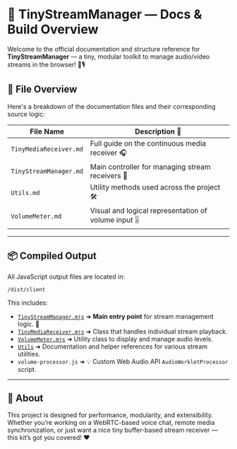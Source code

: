 # 🎥 TinyStreamManager — Docs & Build Overview

Welcome to the official documentation and structure reference for **TinyStreamManager** — a tiny, modular toolkit to manage audio/video streams in the browser! 📡🎙️

## 📂 File Overview

Here's a breakdown of the documentation files and their corresponding source logic:

| File Name              | Description 📘                                        |
| ---------------------- | ----------------------------------------------------- |
| `TinyMediaReceiver.md` | Full guide on the continuous media receiver 🎧        |
| `TinyStreamManager.md` | Main controller for managing stream receivers 🔁      |
| `Utils.md`             | Utility methods used across the project 🛠️           |
| `VolumeMeter.md`       | Visual and logical representation of volume input 🎚️ |

---

## 📦 Compiled Output

All JavaScript output files are located in:

```
/dist/client
```

This includes:

* [`TinyStreamManager.mjs`](./TinyStreamManager.md) ➜ **Main entry point** for stream management logic. 🚀
* [`TinyMediaReceiver.mjs`](./TinyMediaReceiver.md) ➜ Class that handles individual stream playback.
* [`VolumeMeter.mjs`](./VolumeMeter.md) ➜ Utility class to display and manage audio levels.
* [`Utils`](./Utils.md) ➜ Documentation and helper references for various stream utilities.
* `volume-processor.js` ➜ 💡 Custom Web Audio API `AudioWorkletProcessor` script.

---

## 🧠 About

This project is designed for performance, modularity, and extensibility. Whether you’re working on a WebRTC-based voice chat, remote media synchronization, or just want a nice tiny buffer-based stream receiver — this kit’s got you covered! ❤️
